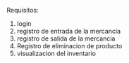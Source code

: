 Requisitos:
1. login
2. registro de entrada de la mercancia
3. registro de salida de la mercancia
4. Registro de eliminacion de producto
5. visualizacion del inventario
